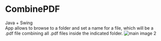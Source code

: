 # CombinePDF
Java + Swing <br />
App allows to browse to a folder and set a name for a file, which will be a .pdf file combining all .pdf files inside the indicated folder.
![main image 2](https://github.com/viktorbobinski/CombinePDF/blob/master/combine_pdf.JPG)
